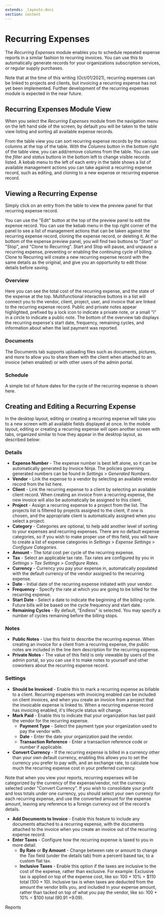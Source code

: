 ```yaml
---
extends: _layouts.docs
section: content
---
```


# Recurring Expenses

The *Recurring Expenses* module enables you to schedule repeated expense reports in a similar fashion to recurring invoices.  You can use this to automatically generate records for your organizations subscription services, or regular supply purchases.  

<x-warning>

Note that at the time of this writing (Oct/01/2021), recurring expenses can be linked to projects and clients, but invoicing a recurring expense has not yet been implemented.  Further development of the recurring expenses module is expected in the near future.  

</x-warning>

## Recurring Expenses Module View

When you select the *Recurring Expenses* module from the navigation menu on the left hand side of the screen, by default you will be taken to the table view listing and sorting all available expense records.  

From the table view you can sort recurring expense records by the various columns at the top of the table.  With the *Columns* button in the bottom right of the table view, you can add/remove columns from the table.  You can use the *filter* and *status* buttons in the bottom left to change visible records listed.  A kebab menu to the left of each entry in the table shows a list of available management actions you can take against a recurring expense record, such as editing, and cloning to a new expense or recurring expense record.

## Viewing a Recurring Expense

Simply click on an entry from the table to view the preview panel for that recurring expense record.  

You can use the "Edit" button at the top of the preview panel to edit the expense record.  You can use the kebab menu in the top right corner of the panel to see a list of management actions that can be taken against the recurring expense record, cloning the expense record, or deleting it.  At the bottom of the expense preview panel, you will find two buttons to "Start" or "Stop", and "Clone to Recurring".  Start and Stop will pause, and unpause a recurring expense, preventing or enabling the continuing cycle of billing.  Clone to Recurring will create a new recurring expense record with the same details as the original, and give you an opportunity to edit those details before saving.

### Overview

Here you can see the total cost of the recurring expense, and the state of the expense at the top.  Multifunctional interactive buttons in a list will connect you to the vendor, client, project, user, and invoice that are linked to the recurring expense record.  Public and private notes appear highlighted, prefixed by a lock icon to indicate a private note, or a small "i" in a circle to indicate a public note.  The bottom of the overview tab displays the recurring expense's start date, frequency, remaining cycles, and information about when the last payment was reported.

### Documents

The Documents tab supports uploading files such as documents, pictures, and more to allow you to share them with the client when attached to an invoice (when enabled) or with other users of the admin portal.

### Schedule

A simple list of future dates for the cycle of the recurring expense is shown here.

## Creating and Editing a Recurring Expense

In the desktop layout, editing or creating a recurring expense will take you to a new screen with all available fields displayed at once.  In the mobile layout, editing or creating a recurring expense will open another screen with tabs, organized similar to how they appear in the desktop layout, as described below:

### Details

* **Expense Number** - The expense number is best left alone, so it can be automatically generated by Invoice Ninja.  The policies governing generated numbers can be found in *Settings* > *Generated Numbers*.
* **Vendor** - Link the expense to a vendor by selecting an available vendor record from the list here.
* **Client** - Link the recurring expense to a client by selecting an available client record.  When creating an invoice from a recurring expense, the new invoice will also be automatically be assigned to this client.
* **Project** - Assign a recurring expense to a project from the list.  The projects list is filtered by projects assigned to the client, if one is chosen, and the appropriate client is automatically assigned when you select a project.
* **Category** - Categories are optional, to help add another level of sorting to your expenses and recurring expenses.  There are no default expense categories, so if you wish to make proper use of this field, you will have to create a list of expense categories in *Settings* > *Expense Settings* > *Configure Categories*.
* **Amount** - The total cost per cycle of the recurring expense.
* **Tax** - Select an applicable tax rate.  Tax rates are configured by you in *Settings* > *Tax Settings* > *Configure Rates*.
* **Currency** - Currency you pay your expense in, automatically populated with the default currency of the vendor assigned to the recurring expense.
* **Date** - Initial date of the recurring expense initiated with your vendor.  
* **Frequency** - Specify the rate at which you are going to be billed for the recurring expense.
* **Start Date** - Select a date to indicate the beginning of the billing cycle.  Future bills will be based on the cycle frequency and start date.
* **Remaining Cycles** - By default, "Endless" is selected.  You may specify a number of cycles remaining before the billing stops.

### Notes

* **Public Notes** - Use this field to describe the recurring expense.  When creating an invoice for a client from a recurring expense, the public notes are included in the line item description for the recurring expense.
* **Private Notes** - The value of this field is only viewable by users of the admin portal, so you can use it to make notes to yourself and other coworkers about the recurring expense record.

### Settings

* **Should be Invoiced** - Enable this to mark a recurring expense as billable to a client.  Recurring expenses with invoicing enabled can be included on client invoices, and when you create an invoice from a project that the invoicable expense is linked to.  When a recurring expense record has invoicing enabled, it's lifecycle status will change.
* **Mark Paid** - Enable this to indicate that your organization has last paid the vendor for the recurring expense.
  * **Payment Type** - Select the payment type your organization used to pay the vendor with.
  * **Date** - Enter the date your organization paid the vendor.
  * **Transaction Reference** - Enter a transaction reference code or number if applicable.
* **Convert Currency** - If the recurring expense is billed in a currency other than your own default currency, enabling this allows you to set the currency you prefer to pay with, and an exchange rate, to calculate how much the recurring expense cost in your preferred currency.  

<x-warning>

Note that when you view your reports, recurring expenses will be categorized by the currency of the expense/vendor, not the currency selected under "Convert Currency".  If you wish to consolidate your profit and loss totals under one currency, you should select your own currency for each recurring expense, and use the converted amount for the expense amount, leaving any reference to a foreign currency out of the record's details.

</x-warning>

* **Add Documents to Invoice** - Enable this feature to include any documents attached to a recurring expense, with the documents attached to the invoice when you create an invoice out of the recurring expense record.
* **Enter Taxes** - Configure how the recurring expense is taxed to you in more detail.
  * **By Rate** or **By Amount** - Change between rate or amount to change the *Tax* field (under the details tab) from a percent based tax, to a custom flat tax.
  * **Inclusive Taxes** - Enable this option if the taxes are inclusive to the cost of the expense, rather than exclusive.  For example:  Exclusive tax is applied on top of the expense cost, like so: 100 + 10% = $110 total (100 + 10).  Inclusive tax is when taxes are deducted from the amount the vendor bills you, and included in your expense amount, rather than tacked on top of what you pay the vendor, like so:  100 + 10% = $100 total (90.91 +9.09).

<x-next url=/docs/reports>Reports</x-next>